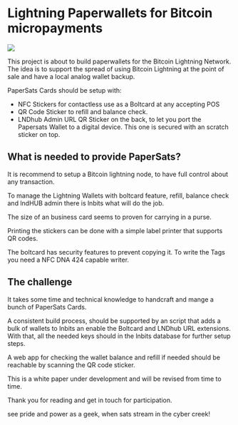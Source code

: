 # Lightning Paperwallets for Bitcoin micropayments

<img src="https://papersats.io/papersats-card-mockup.png">

This project is about to build paperwallets for the Bitcoin Lightning Network. The idea is to support the spread of using Bitcoin Lightning at the point of sale and have a local analog wallet backup.

PaperSats Cards should be setup with:

- NFC Stickers for contactless use as a Boltcard at any accepting POS
- QR Code Sticker to refill and balance check.
- LNDhub Admin URL QR Sticker on the back, to let you port the Papersats Wallet to a digital device. This one is secured with an scratch sticker on top.

## What is needed to provide PaperSats?

It is recommend to setup a Bitcoin lightning node, to have full control about any transaction.

To manage the Lightning Wallets with boltcard feature, refill, balance check and lndHUB admin there is lnbits what will do the job.

The size of an business card seems to proven for carrying in a purse.

Printing the stickers can be done with a simple label printer that supports QR codes.

The boltcard has security features to prevent copying it. To write the Tags you need a NFC DNA 424 capable writer.

## The challenge
It takes some time and technical knowledge to handcraft and mange a bunch of PaperSats Cards.

A consistent build process, should be supported by an script that adds a bulk of wallets to lnbits an enable the Boltcard and LNDhub URL extensions. With that, all the needed keys should in the lnbits database for further setup steps.

A web app for checking the wallet balance and refill if needed should be reachable by scanning the QR code sticker.

This is a white paper under development and will be revised from time to time.

Thank you for reading and get in touch for participation.

see pride and power as a geek, when sats stream in the cyber creek!
